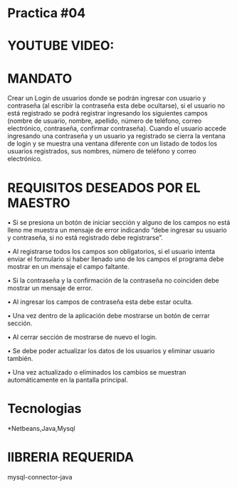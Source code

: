 # Practica #04

# YOUTUBE VIDEO: 
# MANDATO

Crear un Login de usuarios donde se podrán ingresar con usuario y contraseña (al 
escribir la contraseña esta debe ocultarse), si el usuario no está registrado se podrá 
registrar ingresando los siguientes campos (nombre de usuario, nombre, apellido, 
número de teléfono, correo electrónico, contraseña, confirmar contraseña). Cuando 
el usuario accede ingresando una contraseña y un usuario ya registrado se cierra la 
ventana de login y se muestra una ventana diferente con un listado de todos los 
usuarios registrados, sus nombres, número de teléfono y correo electrónico.

# REQUISITOS DESEADOS POR EL MAESTRO
• Si se presiona un botón de iniciar sección y alguno de los campos no está 
lleno me muestra un mensaje de error indicando “debe ingresar su usuario 
y contraseña, si no está registrado debe registrarse”.

• Al registrarse todos los campos son obligatorios, si el usuario intenta enviar 
  el formulario si haber llenado uno de los campos el programa debe mostrar 
  en un mensaje el campo faltante.

• Si la contraseña y la confirmación de la contraseña no coinciden debe 
  mostrar un mensaje de error.

• Al ingresar los campos de contraseña esta debe estar oculta.

• Una vez dentro de la aplicación debe mostrarse un botón de cerrar sección.

• Al cerrar sección de mostrarse de nuevo el login.

• Se debe poder actualizar los datos de los usuarios y eliminar usuario 
  también.

• Una vez actualizado o eliminados los cambios se muestran 
  automáticamente en la pantalla principal.

# Tecnologias
*Netbeans,Java,Mysql

# lIBRERIA REQUERIDA
mysql-connector-java

